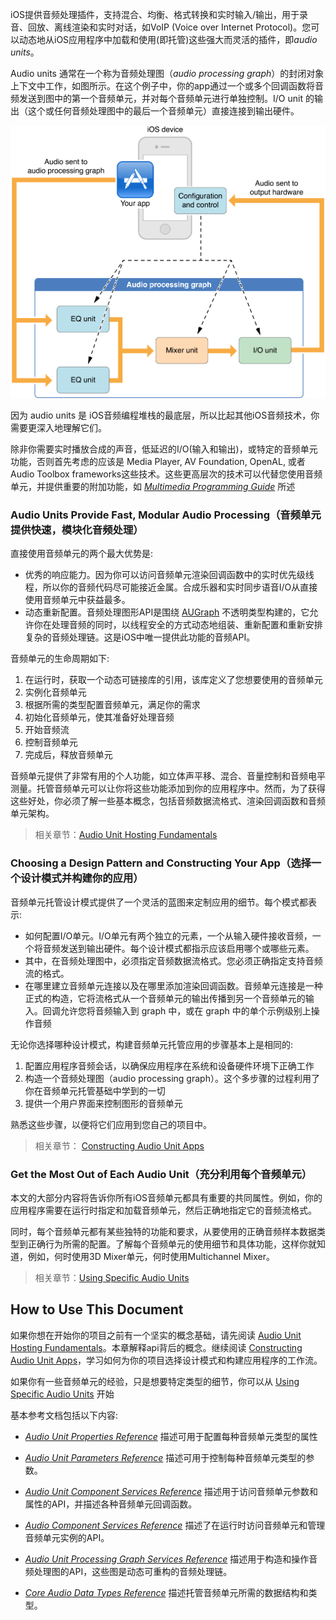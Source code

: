iOS提供音频处理插件，支持混合、均衡、格式转换和实时输入/输出，用于录音、回放、离线渲染和实时对话，如VoIP (Voice over Internet Protocol)。您可以动态地从iOS应用程序中加载和使用(即托管)这些强大而灵活的插件，即*audio units*。

Audio units 通常在一个称为音频处理图（*audio processing graph*）的封闭对象上下文中工作，如图所示。在这个例子中，你的app通过一个或多个回调函数将音频发送到图中的第一个音频单元，并对每个音频单元进行单独控制。I/O unit 的输出（这个或任何音频处理图中的最后一个音频单元）直接连接到输出硬件。



![](./img/AboutAudioUnitHosting.png)



因为 audio units 是 iOS音频编程堆栈的最底层，所以比起其他iOS音频技术，你需要更深入地理解它们。

除非你需要实时播放合成的声音，低延迟的I/O(输入和输出)，或特定的音频单元功能，否则首先考虑的应该是 Media Player, AV Foundation, OpenAL, 或者 Audio Toolbox frameworks这些技术。这些更高层次的技术可以代替您使用音频单元，并提供重要的附加功能，如 *[Multimedia Programming Guide](https://developer.apple.com/library/archive/documentation/AudioVideo/Conceptual/MultimediaPG/Introduction/Introduction.html#//apple_ref/doc/uid/TP40009767)* 所述



### Audio Units Provide Fast, Modular Audio Processing（音频单元提供快速，模块化音频处理）

直接使用音频单元的两个最大优势是:

- 优秀的响应能力。因为你可以访问音频单元渲染回调函数中的实时优先级线程，所以你的音频代码尽可能接近金属。合成乐器和实时同步语音I/O从直接使用音频单元中获益最多。
- 动态重新配置。音频处理图形API是围绕 [AUGraph](https://developer.apple.com/documentation/audiotoolbox/augraph) 不透明类型构建的，它允许你在处理音频的同时，以线程安全的方式动态地组装、重新配置和重新安排复杂的音频处理链。这是iOS中唯一提供此功能的音频API。

音频单元的生命周期如下:

1. 在运行时，获取一个动态可链接库的引用，该库定义了您想要使用的音频单元
2. 实例化音频单元
3. 根据所需的类型配置音频单元，满足你的需求
4. 初始化音频单元，使其准备好处理音频
5. 开始音频流
6. 控制音频单元
7. 完成后，释放音频单元

音频单元提供了非常有用的个人功能，如立体声平移、混合、音量控制和音频电平测量。托管音频单元可以让你将这些功能添加到你的应用程序中。然而，为了获得这些好处，你必须了解一些基本概念，包括音频数据流格式、渲染回调函数和音频单元架构。

> 相关章节：[Audio Unit Hosting Fundamentals](https://developer.apple.com/library/archive/documentation/MusicAudio/Conceptual/AudioUnitHostingGuide_iOS/AudioUnitHostingFundamentals/AudioUnitHostingFundamentals.html#//apple_ref/doc/uid/TP40009492-CH3-SW11)



### Choosing a Design Pattern and Constructing Your App（选择一个设计模式并构建你的应用）

音频单元托管设计模式提供了一个灵活的蓝图来定制应用的细节。每个模式都表示:

- 如何配置I/O单元。I/O单元有两个独立的元素，一个从输入硬件接收音频，一个将音频发送到输出硬件。每个设计模式都指示应该启用哪个或哪些元素。
- 其中，在音频处理图中，必须指定音频数据流格式。您必须正确指定支持音频流的格式。
- 在哪里建立音频单元连接以及在哪里添加渲染回调函数。音频单元连接是一种正式的构造，它将流格式从一个音频单元的输出传播到另一个音频单元的输入。回调允许您将音频输入到 graph 中，或在 graph 中的单个示例级别上操作音频

无论你选择哪种设计模式，构建音频单元托管应用的步骤基本上是相同的:

1. 配置应用程序音频会话，以确保应用程序在系统和设备硬件环境下正确工作
2. 构造一个音频处理图（audio processing graph）。这个多步骤的过程利用了你在音频单元托管基础中学到的一切
3. 提供一个用户界面来控制图形的音频单元

熟悉这些步骤，以便将它们应用到您自己的项目中。

> 相关章节： [Constructing Audio Unit Apps](https://developer.apple.com/library/archive/documentation/MusicAudio/Conceptual/AudioUnitHostingGuide_iOS/ConstructingAudioUnitApps/ConstructingAudioUnitApps.html#//apple_ref/doc/uid/TP40009492-CH16-SW1)



### Get the Most Out of Each Audio Unit（充分利用每个音频单元）

本文的大部分内容将告诉你所有iOS音频单元都具有重要的共同属性。例如，你的应用程序需要在运行时指定和加载音频单元，然后正确地指定它的音频流格式。

同时，每个音频单元都有某些独特的功能和要求，从要使用的正确音频样本数据类型到正确行为所需的配置。了解每个音频单元的使用细节和具体功能，这样你就知道，例如，何时使用3D Mixer单元，何时使用Multichannel Mixer。

> 相关章节：[Using Specific Audio Units](https://developer.apple.com/library/archive/documentation/MusicAudio/Conceptual/AudioUnitHostingGuide_iOS/UsingSpecificAudioUnits/UsingSpecificAudioUnits.html#//apple_ref/doc/uid/TP40009492-CH17-SW1)



## How to Use This Document

如果你想在开始你的项目之前有一个坚实的概念基础，请先阅读  [Audio Unit Hosting Fundamentals](https://developer.apple.com/library/archive/documentation/MusicAudio/Conceptual/AudioUnitHostingGuide_iOS/AudioUnitHostingFundamentals/AudioUnitHostingFundamentals.html#//apple_ref/doc/uid/TP40009492-CH3-SW11)。本章解释api背后的概念。继续阅读 [Constructing Audio Unit Apps](https://developer.apple.com/library/archive/documentation/MusicAudio/Conceptual/AudioUnitHostingGuide_iOS/ConstructingAudioUnitApps/ConstructingAudioUnitApps.html#//apple_ref/doc/uid/TP40009492-CH16-SW1)，学习如何为你的项目选择设计模式和构建应用程序的工作流。

如果你有一些音频单元的经验，只是想要特定类型的细节，你可以从  [Using Specific Audio Units](https://developer.apple.com/library/archive/documentation/MusicAudio/Conceptual/AudioUnitHostingGuide_iOS/UsingSpecificAudioUnits/UsingSpecificAudioUnits.html#//apple_ref/doc/uid/TP40009492-CH17-SW1) 开始



基本参考文档包括以下内容:

- *[Audio Unit Properties Reference](https://developer.apple.com/documentation/audiounit/audio_unit_properties)* 描述可用于配置每种音频单元类型的属性

- *[Audio Unit Parameters Reference](https://developer.apple.com/documentation/audiounit/audio_unit_parameters)* 描述可用于控制每种音频单元类型的参数。
- *[Audio Unit Component Services Reference](https://developer.apple.com/documentation/audiounit/audio_unit_component_services)* 描述用于访问音频单元参数和属性的API，并描述各种音频单元回调函数。
- *[Audio Component Services Reference](https://developer.apple.com/documentation/audiounit/audio_component_services)* 描述了在运行时访问音频单元和管理音频单元实例的API。
- *[Audio Unit Processing Graph Services Reference](https://developer.apple.com/documentation/audiotoolbox/audio_unit_processing_graph_services)* 描述用于构造和操作音频处理图的API，这些图是动态可重构的音频处理链。
- *[Core Audio Data Types Reference](https://developer.apple.com/documentation/coreaudio/core_audio_data_types)* 描述托管音频单元所需的数据结构和类型。

